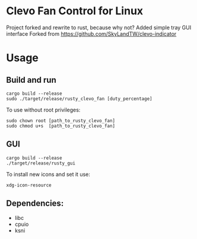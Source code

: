 # Clevo Fan Control for Linux

Project forked and rewrite to rust, because why not?
Added simple tray GUI interface
Forked from https://github.com/SkyLandTW/clevo-indicator

# Usage

## Build and run
```console
cargo build --release
sudo ./target/release/rusty_clevo_fan [duty_percentage]
```

To use without root privileges:
```console
sudo chown root [path_to_rusty_clevo_fan]
sudo chmod u+s  [path_to_rusty_clevo_fan]
```
## GUI
```console
cargo build --release
./target/release/rusty_gui
```

To install new icons and set it use: 
```console
xdg-icon-resource
```

## Dependencies:
* libc
* cpuio
* ksni
